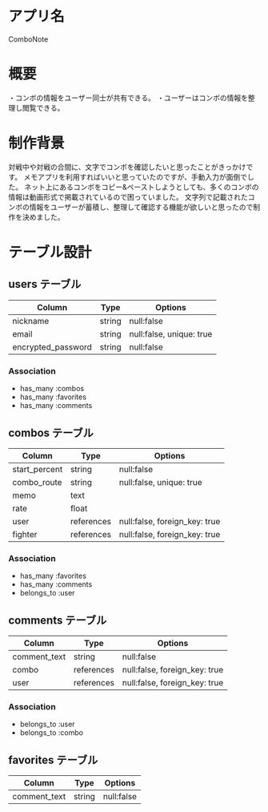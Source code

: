 # アプリ名

ComboNote

# 概要

・コンボの情報をユーザー同士が共有できる。
・ユーザーはコンボの情報を整理し閲覧できる。

# 制作背景

対戦中や対戦の合間に、文字でコンボを確認したいと思ったことがきっかけです。
メモアプリを利用すればいいと思っていたのですが、手動入力が面倒でした。
ネット上にあるコンボをコピー&ペーストしようとしても、多くのコンボの情報は動画形式で掲載されているので困っていました。
文字列で記載されたコンボの情報をユーザーが蓄積し、整理して確認する機能が欲しいと思ったので制作を決めました。

# テーブル設計

## users テーブル

| Column             | Type   | Options                  |
| ------------------ | ------ | ------------------------ |
| nickname           | string | null:false               |
| email              | string | null:false, unique: true |
| encrypted_password | string | null:false               |

### Association

- has_many :combos
- has_many :favorites
- has_many :comments

## combos テーブル

| Column        | Type       | Options                       |
| ------------- | ---------- | ----------------------------- |
| start_percent | string     | null:false                    |
| combo_route   | string     | null:false, unique: true      |
| memo          | text       |                               |
| rate          | float      |                               |
| user          | references | null:false, foreign_key: true |
| fighter       | references | null:false, foreign_key: true |


### Association

- has_many :favorites
- has_many :comments
- belongs_to :user

## comments テーブル

| Column       | Type       | Options                       |
| ------------ | ---------- | ----------------------------- |
| comment_text | string     | null:false                    |
| combo        | references | null:false, foreign_key: true |
| user         | references | null:false, foreign_key: true |

### Association

- belongs_to :user
- belongs_to :combo

## favorites テーブル

| Column       | Type       | Options                       |
| ------------ | ---------- | ----------------------------- |
| comment_text | string     | null:false                    |


